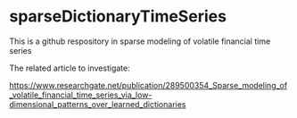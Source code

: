 # sparseDictionaryTimeSeries
This is a github respository in sparse modeling of volatile financial time series

The related article to investigate:

https://www.researchgate.net/publication/289500354_Sparse_modeling_of_volatile_financial_time_series_via_low-dimensional_patterns_over_learned_dictionaries

